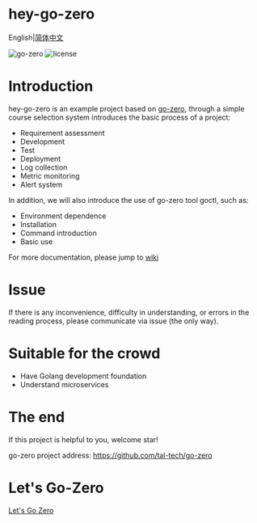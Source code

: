# hey-go-zero
English|[简体中文](readme.md)

![go-zero](https://img.shields.io/badge/Github-go--zero-brightgreen?link=https://github.com/tal-tech/go-zero&logo=github)
![license](https://img.shields.io/badge/license-Apache-blue?link=https://github.com/songmeizi/hey-go-zero/blob/master/LICENSE&logo=apache)

# Introduction
hey-go-zero is an example project based on [go-zero](https://github.com/tal-tech/go-zero), through a simple course selection
system introduces the basic process of a project:
* Requirement assessment
* Development
* Test
* Deployment
* Log collection
* Metric monitoring
* Alert system

In addition, we will also introduce the use of go-zero tool goctl, such as:
* Environment dependence
* Installation
* Command introduction
* Basic use

For more documentation, please jump to [wiki]()

# Issue
If there is any inconvenience, difficulty in understanding, or errors in the reading process, please communicate via issue (the only way).

# Suitable for the crowd
* Have Golang development foundation
* Understand microservices

# The end
If this project is helpful to you, welcome star!

go-zero project address: https://github.com/tal-tech/go-zero

# Let's Go-Zero
[Let's Go Zero](./doc/index.md)